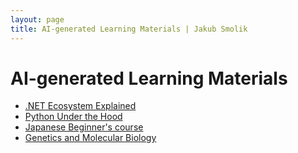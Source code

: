 ```yaml
---
layout: page
title: AI-generated Learning Materials | Jakub Smolik
---
```


# AI-generated Learning Materials

- [.NET Ecosystem Explained](dotnet)
- [Python Under the Hood](python)
- [Japanese Beginner's course](japanese.pdf)
- [Genetics and Molecular Biology](genetics)
